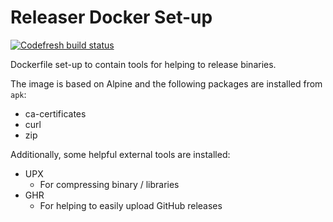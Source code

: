 # Releaser Docker Set-up

[![Codefresh build status]( https://g.codefresh.io/api/badges/pipeline/guangie88/guangie88%2Freleaser%2Freleaser?branch=master&key=eyJhbGciOiJIUzI1NiJ9.NWM4MjcyMzg3Y2NkOTUzZTcxM2RiMjRl.cTJ8XB8rM4mRl2LmZBHaIVZ92MxdGgb7Mmib1jt8o4E&type=cf-1)]( https://g.codefresh.io/pipelines/releaser/builds?repoOwner=guangie88&repoName=releaser&serviceName=guangie88%2Freleaser&filter=trigger:build~Build;branch:master;pipeline:5c853bc390bbd7d4e1ae2549~releaser)

Dockerfile set-up to contain tools for helping to release binaries.

The image is based on Alpine and the following packages are installed from
`apk`:

- ca-certificates
- curl
- zip

Additionally, some helpful external tools are installed:

- UPX
  - For compressing binary / libraries
- GHR
  - For helping to easily upload GitHub releases
